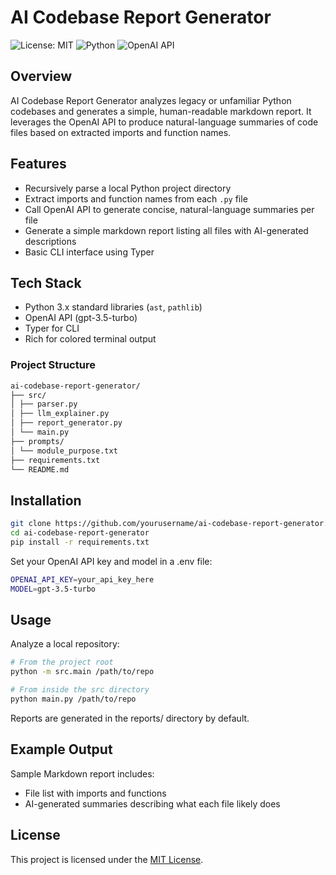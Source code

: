 # AI Codebase Report Generator

![License: MIT](https://img.shields.io/badge/License-MIT-green.svg)
![Python](https://img.shields.io/badge/python-3.8%2B-blue)
![OpenAI API](https://img.shields.io/badge/OpenAI-API-blue)

## Overview

AI Codebase Report Generator analyzes legacy or unfamiliar Python codebases and generates a simple, human-readable markdown report. It leverages the OpenAI API to produce natural-language summaries of code files based on extracted imports and function names.

## Features

- Recursively parse a local Python project directory
- Extract imports and function names from each `.py` file
- Call OpenAI API to generate concise, natural-language summaries per file
- Generate a simple markdown report listing all files with AI-generated descriptions
- Basic CLI interface using Typer

## Tech Stack

- Python 3.x standard libraries (`ast`, `pathlib`)
- OpenAI API (gpt-3.5-turbo)
- Typer for CLI
- Rich for colored terminal output

### Project Structure
```bash
ai-codebase-report-generator/
├── src/
│ ├── parser.py
│ ├── llm_explainer.py
│ ├── report_generator.py
│ └── main.py
├── prompts/
│ └── module_purpose.txt
├── requirements.txt
└── README.md
```


## Installation

```bash
git clone https://github.com/yourusername/ai-codebase-report-generator.git
cd ai-codebase-report-generator
pip install -r requirements.txt
```

Set your OpenAI API key and model in a .env file:
```bash
OPENAI_API_KEY=your_api_key_here
MODEL=gpt-3.5-turbo
```

## Usage

Analyze a local repository:
```bash
# From the project root
python -m src.main /path/to/repo
```
```bash
# From inside the src directory
python main.py /path/to/repo
```

Reports are generated in the reports/ directory by default.

## Example Output
Sample Markdown report includes:
- File list with imports and functions
- AI-generated summaries describing what each file likely does

## License
This project is licensed under the [MIT License](./LICENSE).
